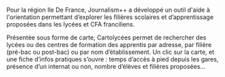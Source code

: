 Pour la région Ile De France, Journalism++ a développé un outil d'aide à l'orientation permettant d’explorer les filières scolaires et d’apprentissage proposées dans les lycées et CFA franciliens.

Présentée sous forme de carte, Cartolycées permet de rechercher des lycées ou des centres de formation des apprentis par adresse, par filière (pré-bac ou post-bac) ou par nom d’établissement. Un clic sur la carte, et une fiche d’infos pratiques s’ouvre : temps d’accès à pied depuis les gares, présence d’un internat ou non, nombre d’élèves et filières proposées…

